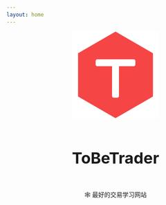 ```yaml
---
layout: home
---
```


<script setup>

import Message from './src/components/home/Message.vue'

</script>

<div class="home">
  <img src="/logo.svg"/>
  <h1>ToBeTrader</h1>
  <p>🕸️ 最好的交易学习网站</p>
  <Message />
</div>

<style scoped lang="less">
.home {
  width: 100%;
  display: flex;
  flex-direction: column;
  align-items: center;
  justify-content: center;
  h1 {
    font-size: 36px;
    font-weight: bold;
    padding-top: 20px
  }
  p {
    padding-top: 14px;
    color: var(--vp-c-text-2);
  }
}
</style>

